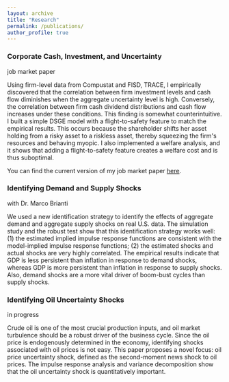 ```yaml
---
layout: archive
title: "Research"
permalink: /publications/
author_profile: true
---
```



### Corporate Cash, Investment, and Uncertainty
job market paper

Using firm-level data from Compustat and FISD, TRACE, I empirically discovered that the correlation between firm investment levels and cash flow diminishes when the aggregate uncertainty level is high. Conversely, the correlation between firm cash dividend distributions and cash flow increases under these conditions. This finding is somewhat counterintuitive. I built a simple DSGE model with a flight-to-safety feature to match the empirical results. This occurs because the shareholder shifts her asset holding from a risky asset to a riskless asset, thereby squeezing the firm's resources and behaving myopic. I also implemented a welfare analysis, and it shows that adding a flight-to-safety feature creates a welfare cost and is thus suboptimal.

You can find the current version of my job market paper [here](../assets/jmp.pdf).


### Identifying Demand and Supply Shocks
with Dr. Marco Brianti

We used a new identification strategy to identify the effects of aggregate demand and aggregate supply shocks on real U.S. data. The simulation study and the robust test show that this identification strategy works well: (1) the estimated implied impulse response functions are consistent with the model-implied impulse response functions; (2) the estimated shocks and actual shocks are very highly correlated. The empirical results indicate that GDP is less persistent than inflation in response to demand shocks, whereas GDP is more persistent than inflation in response to supply shocks. Also, demand shocks are a more vital driver of boom-bust cycles than supply shocks.


### Identifying Oil Uncertainty Shocks
in progress

Crude oil is one of the most crucial production inputs, and oil market turbulence should be a robust driver of the business cycle. Since the oil price is endogenously determined in the economy, identifying shocks associated with oil prices is not easy. This paper proposes a novel focus: oil price uncertainty shock, defined as the second-moment news shock to oil prices. The impulse response analysis and variance decomposition show that the oil uncertainty shock is quantitatively important.
